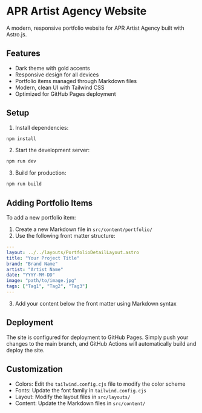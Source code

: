 # APR Artist Agency Website

A modern, responsive portfolio website for APR Artist Agency built with Astro.js.

## Features

- Dark theme with gold accents
- Responsive design for all devices
- Portfolio items managed through Markdown files
- Modern, clean UI with Tailwind CSS
- Optimized for GitHub Pages deployment

## Setup

1. Install dependencies:
```bash
npm install
```

2. Start the development server:
```bash
npm run dev
```

3. Build for production:
```bash
npm run build
```

## Adding Portfolio Items

To add a new portfolio item:

1. Create a new Markdown file in `src/content/portfolio/`
2. Use the following front matter structure:
```yaml
---
layout: ../../layouts/PortfolioDetailLayout.astro
title: "Your Project Title"
brand: "Brand Name"
artist: "Artist Name"
date: "YYYY-MM-DD"
image: "path/to/image.jpg"
tags: ["Tag1", "Tag2", "Tag3"]
---
```

3. Add your content below the front matter using Markdown syntax

## Deployment

The site is configured for deployment to GitHub Pages. Simply push your changes to the main branch, and GitHub Actions will automatically build and deploy the site.

## Customization

- Colors: Edit the `tailwind.config.cjs` file to modify the color scheme
- Fonts: Update the font family in `tailwind.config.cjs`
- Layout: Modify the layout files in `src/layouts/`
- Content: Update the Markdown files in `src/content/`
